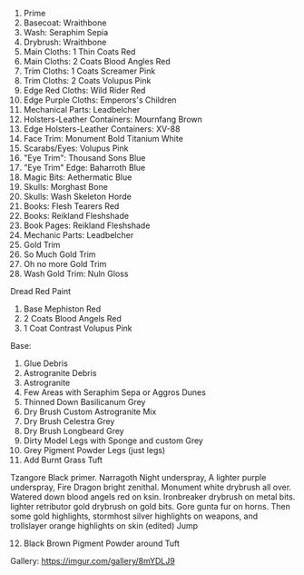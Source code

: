  1. Prime
 2. Basecoat: Wraithbone
 3. Wash: Seraphim Sepia
 4. Drybrush:  Wraithbone
 5. Main Cloths: 1 Thin Coats Red
 5. Main Cloths: 2 Coats Blood Angles Red
 6. Trim Cloths: 1 Coats Screamer Pink
 6. Trim Cloths: 2 Coats Volupus Pink
 7. Edge Red Cloths: Wild Rider Red
 8. Edge Purple Cloths: Emperors's Children
 9. Mechanical Parts: Leadbelcher
 10. Holsters-Leather Containers: Mournfang Brown
 11. Edge Holsters-Leather Containers: XV-88
 12. Face Trim: Monument Bold Titanium White
 13. Scarabs/Eyes: Volupus Pink
 14. "Eye Trim": Thousand Sons Blue
 15. "Eye Trim" Edge: Baharroth Blue
 16. Magic Bits: Aethermatic Blue
 17. Skulls: Morghast Bone
 18. Skulls: Wash Skeleton Horde
 19. Books: Flesh Tearers Red
 20. Books: Reikland Fleshshade
 21. Book Pages: Reikland Fleshshade
 22. Mechanic Parts: Leadbelcher
 23. Gold Trim
 24. So Much Gold Trim
 25. Oh no more Gold Trim
 26. Wash Gold Trim: Nuln Gloss 

Dread Red Paint
1. Base Mephiston Red
2. 2 Coats Blood Angels Red
3. 1 Coat Contrast Volupus Pink

Base:

1. Glue Debris
2. Astrogranite Debris
3. Astrogranite
4. Few Areas with Seraphim Sepa or Aggros Dunes
5. Thinned Down Basilicanum Grey
6. Dry Brush Custom Astrogranite Mix
7. Dry Brush Celestra Grey
8.  Dry Brush Longbeard Grey
9.  Dirty Model Legs with Sponge and custom Grey
10.  Grey Pigment Powder Legs (just legs)
11.  Add Burnt Grass Tuft

Tzangore
Black primer. Narragoth Night underspray, A lighter purple underspray, Fire Dragon bright zenithal. Monument white drybrush all over.  Watered down blood angels red on ksin. Ironbreaker drybrush on metal bits.  lighter retributor gold drybrush on gold bits. Gore gunta fur on horns. Then some gold highlights, stormhost silver highlights on weapons, and trollslayer orange highlights on skin (edited)
Jump

12.  Black Brown Pigment Powder around Tuft

Gallery: https://imgur.com/gallery/8mYDLJ9
